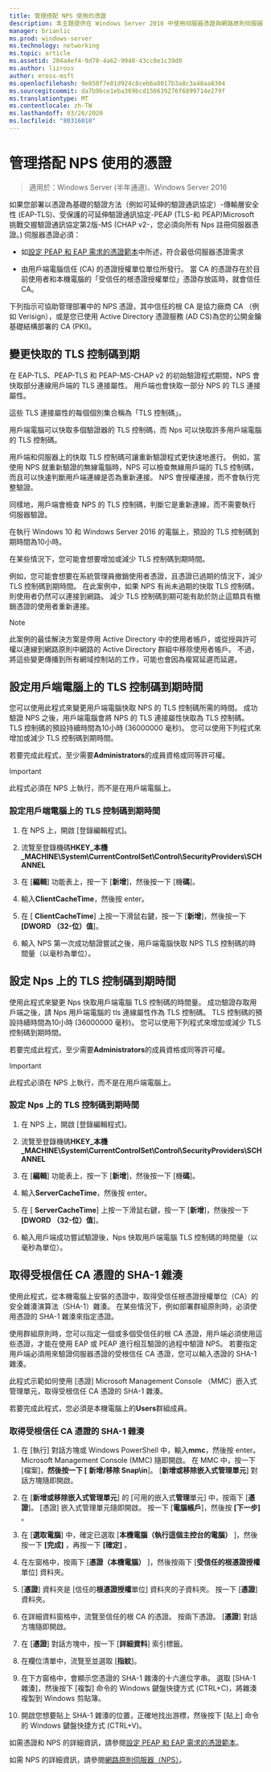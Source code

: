 ```yaml
---
title: 管理搭配 NPS 使用的憑證
description: 本主題提供在 Windows Server 2016 中使用伺服器憑證與網路原則伺服器的相關資訊。
manager: brianlic
ms.prod: windows-server
ms.technology: networking
ms.topic: article
ms.assetid: 204a4ef4-9d78-4a62-9940-43cc0e1c39d0
ms.author: lizross
author: eross-msft
ms.openlocfilehash: 9e850f7e01d924c8ceb6a8017b3a8c3a48aa8304
ms.sourcegitcommit: da7b9bce1eba369bcd156639276f6899714e279f
ms.translationtype: MT
ms.contentlocale: zh-TW
ms.lasthandoff: 03/26/2020
ms.locfileid: "80316010"
---
```

# <a name="manage-certificates-used-with-nps"></a>管理搭配 NPS 使用的憑證

>適用於：Windows Server (半年通道)、Windows Server 2016

如果您部署以憑證為基礎的驗證方法（例如可延伸的驗證通訊協定）\-傳輸層安全性 \(EAP\-TLS\)、受保護的可延伸驗證通訊協定\-PEAP \(TLS\-和 PEAP\)Microsoft 挑戰交握驗證通訊協定第2版\-MS \(CHAP v2\-，您必須向所有 Nps 註冊伺服器憑證。\) 伺服器憑證必須：

- 如[設定 PEAP 和 EAP 需求的憑證範本](nps-manage-cert-requirements.md)中所述，符合最低伺服器憑證需求

- 由用戶端電腦信任 \(CA\) 的憑證授權單位單位所發行。 當 CA 的憑證存在於目前使用者和本機電腦的「受信任的根憑證授權單位」憑證存放區時，就會信任 CA。

下列指示可協助管理部署中的 NPS 憑證，其中信任的根 CA 是協力廠商 CA （例如 Verisign），或是您已使用 Active Directory 憑證服務 \(AD CS\)為您的公開金鑰基礎結構部署的 CA \(PKI\)。

## <a name="change-the-cached-tls-handle-expiry"></a>變更快取的 TLS 控制碼到期

在 EAP\-TLS、PEAP\-TLS 和 PEAP\-MS\-CHAP v2 的初始驗證程式期間，NPS 會快取部分連線用戶端的 TLS 連接屬性。 用戶端也會快取一部分 NPS 的 TLS 連接屬性。

這些 TLS 連接屬性的每個個別集合稱為「TLS 控制碼」。

用戶端電腦可以快取多個驗證器的 TLS 控制碼，而 Nps 可以快取許多用戶端電腦的 TLS 控制碼。

用戶端和伺服器上的快取 TLS 控制碼可讓重新驗證程式更快速地進行。 例如，當使用 NPS 就重新驗證的無線電腦時，NPS 可以檢查無線用戶端的 TLS 控制碼，而且可以快速判斷用戶端連線是否為重新連接。 NPS 會授權連接，而不會執行完整驗證。

同樣地，用戶端會檢查 NPS 的 TLS 控制碼，判斷它是重新連線，而不需要執行伺服器驗證。

在執行 Windows 10 和 Windows Server 2016 的電腦上，預設的 TLS 控制碼到期時間為10小時。

在某些情況下，您可能會想要增加或減少 TLS 控制碼到期時間。

例如，您可能會想要在系統管理員撤銷使用者憑證，且憑證已過期的情況下，減少 TLS 控制碼到期時間。 在此案例中，如果 NPS 有尚未過期的快取 TLS 控制碼，則使用者仍然可以連接到網路。 減少 TLS 控制碼到期可能有助於防止這類具有撤銷憑證的使用者重新連接。

>[!NOTE]
>此案例的最佳解決方案是停用 Active Directory 中的使用者帳戶，或從授與許可權以連線到網路原則中網路的 Active Directory 群組中移除使用者帳戶。 不過，將這些變更傳播到所有網域控制站的工作，可能也會因為複寫延遲而延遲。 

## <a name="configure-the-tls-handle-expiry-time-on-client-computers"></a>設定用戶端電腦上的 TLS 控制碼到期時間

您可以使用此程式來變更用戶端電腦快取 NPS 的 TLS 控制碼所需的時間。 成功驗證 NPS 之後，用戶端電腦會將 NPS 的 TLS 連接屬性快取為 TLS 控制碼。 TLS 控制碼的預設持續時間為10小時 \(36000000 毫秒\)。 您可以使用下列程式來增加或減少 TLS 控制碼到期時間。

若要完成此程式，至少需要**Administrators**的成員資格或同等許可權。

>[!IMPORTANT]
>此程式必須在 NPS 上執行，而不是在用戶端電腦上。

### <a name="to-configure-the-tls-handle-expiry-time-on-client-computers"></a>設定用戶端電腦上的 TLS 控制碼到期時間

1. 在 NPS 上，開啟 [登錄編輯程式]。

2. 流覽至登錄機碼**HKEY\_本機\_MACHINE\System\CurrentControlSet\Control\SecurityProviders\SCHANNEL**

3. 在 [**編輯**] 功能表上，按一下 [**新增**]，然後按一下 [機**碼**]。

4. 輸入**ClientCacheTime**，然後按 enter。

5. 在 [ **ClientCacheTime**] 上按一下滑鼠右鍵，按一下 [**新增**]，然後按一下 **[DWORD （32-位）值**]。

6. 輸入 NPS 第一次成功驗證嘗試之後，用戶端電腦快取 NPS TLS 控制碼的時間量（以毫秒為單位）。

## <a name="configure-the-tls-handle-expiry-time-on-npss"></a>設定 Nps 上的 TLS 控制碼到期時間

使用此程式來變更 Nps 快取用戶端電腦 TLS 控制碼的時間量。 成功驗證存取用戶端之後，請 Nps 用戶端電腦的 tls 連線屬性作為 TLS 控制碼。 TLS 控制碼的預設持續時間為10小時 \(36000000 毫秒\)。 您可以使用下列程式來增加或減少 TLS 控制碼到期時間。

若要完成此程式，至少需要**Administrators**的成員資格或同等許可權。

>[!IMPORTANT]
>此程式必須在 NPS 上執行，而不是在用戶端電腦上。

### <a name="to-configure-the-tls-handle-expiry-time-on-npss"></a>設定 Nps 上的 TLS 控制碼到期時間

1. 在 NPS 上，開啟 [登錄編輯程式]。

2. 流覽至登錄機碼**HKEY\_本機\_MACHINE\System\CurrentControlSet\Control\SecurityProviders\SCHANNEL**

3. 在 [**編輯**] 功能表上，按一下 [**新增**]，然後按一下 [機**碼**]。

4. 輸入**ServerCacheTime**，然後按 enter。

5. 在 [ **ServerCacheTime**] 上按一下滑鼠右鍵，按一下 [**新增**]，然後按一下 **[DWORD （32-位）值**]。

6. 輸入用戶端成功嘗試驗證後，Nps 快取用戶端電腦 TLS 控制碼的時間量（以毫秒為單位）。

## <a name="obtain-the-sha-1-hash-of-a-trusted-root-ca-certificate"></a>取得受根信任 CA 憑證的 SHA-1 雜湊

使用此程式，從本機電腦上安裝的憑證中，取得受信任根憑證授權單位（CA）的安全雜湊演算法（SHA-1）雜湊。 在某些情況下，例如部署群組原則時，必須使用憑證的 SHA-1 雜湊來指定憑證。

使用群組原則時，您可以指定一個或多個受信任的根 CA 憑證，用戶端必須使用這些憑證，才能在使用 EAP 或 PEAP 進行相互驗證的過程中驗證 NPS。 若要指定用戶端必須用來驗證伺服器憑證的受根信任 CA 憑證，您可以輸入憑證的 SHA-1 雜湊。

此程式示範如何使用 [憑證] Microsoft Management Console （MMC）嵌入式管理單元，取得受根信任 CA 憑證的 SHA-1 雜湊。 

若要完成此程式，您必須是本機電腦上的**Users**群組成員。

### <a name="to-obtain-the-sha-1-hash-of-a-trusted-root-ca-certificate"></a>取得受根信任 CA 憑證的 SHA-1 雜湊

1. 在 [執行] 對話方塊或 Windows PowerShell 中，輸入**mmc**，然後按 enter。 Microsoft Management Console \(MMC\) 隨即開啟。 在 MMC 中，按一下 [檔案]，**然後按一下 [** **新增/移除 Snap\in**]。 [**新增或移除嵌入式管理單元**] 對話方塊隨即開啟。

2. 在 [**新增或移除嵌入式管理單元**] 的 [可用的嵌入式**管理**單元] 中，按兩下 [**憑證**]。 [憑證] 嵌入式管理單元隨即開啟。 按一下 [**電腦帳戶**]，然後按 **[下一步]** 。

3. 在 [**選取電腦**] 中，確定已選取 [**本機電腦（執行這個主控台的電腦）** ]，然後按一下 **[完成]** ，再按一下 **[確定]** 。

4. 在左窗格中，按兩下 [**憑證（本機電腦）** ]，然後按兩下 [**受信任的根憑證授權**單位] 資料夾。

5. [**憑證**] 資料夾是 [信任的**根憑證授權**單位] 資料夾的子資料夾。 按一下 [**憑證**] 資料夾。

6. 在詳細資料窗格中，流覽至信任的根 CA 的憑證。 按兩下憑證。 [**憑證**] 對話方塊隨即開啟。

7. 在 [**憑證**] 對話方塊中，按一下 [**詳細資料**] 索引標籤。

8. 在欄位清單中，流覽至並選取 [**指紋**]。

9. 在下方窗格中，會顯示您憑證的 SHA-1 雜湊的十六進位字串。 選取 [SHA-1 雜湊]，然後按下 [複製] 命令的 Windows 鍵盤快捷方式 \(CTRL\+C\)，將雜湊複製到 Windows 剪貼簿。

10. 開啟您想要貼上 SHA-1 雜湊的位置，正確地找出游標，然後按下 [貼上] 命令的 Windows 鍵盤快捷方式 \(CTRL\+V\)。 

如需憑證和 NPS 的詳細資訊，請參閱[設定 PEAP 和 EAP 需求的憑證範本](nps-manage-cert-requirements.md)。

如需 NPS 的詳細資訊，請參閱[網路原則伺服器（NPS）](nps-top.md)。
